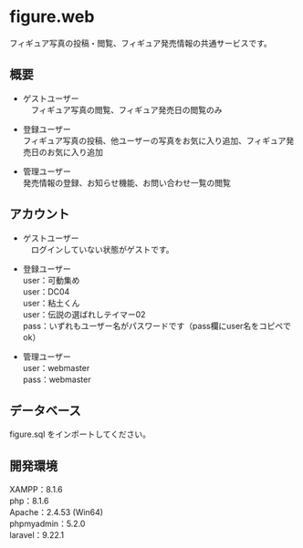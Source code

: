 # figure.web

フィギュア写真の投稿・閲覧、フィギュア発売情報の共通サービスです。<br>


## 概要
* ゲストユーザー<br>
　フィギュア写真の閲覧、フィギュア発売日の閲覧のみ<br>

* 登録ユーザー<br>
  フィギュア写真の投稿、他ユーザーの写真をお気に入り追加、フィギュア発売日のお気に入り追加<br>
 
* 管理ユーザー<br>
  発売情報の登録、お知らせ機能、お問い合わせ一覧の閲覧<br>


## アカウント
* ゲストユーザー<br>
　ログインしていない状態がゲストです。<br>
 
 * 登録ユーザー<br>
  user：可動集め<br>
  user：DC04<br>
  user：粘土くん<br>
  user：伝説の選ばれしテイマー02<br>
  pass：いずれもユーザー名がパスワードです（pass欄にuser名をコピペでok）<br>
 
* 管理ユーザー<br>
  user：webmaster<br>
  pass：webmaster<br>


## データベース
  figure.sql をインポートしてください。<br>
  
## 開発環境
  XAMPP：8.1.6<br>
  php：8.1.6<br>
  Apache：2.4.53 (Win64)<br>
  phpmyadmin：5.2.0<br>
  laravel：9.22.1<br>
